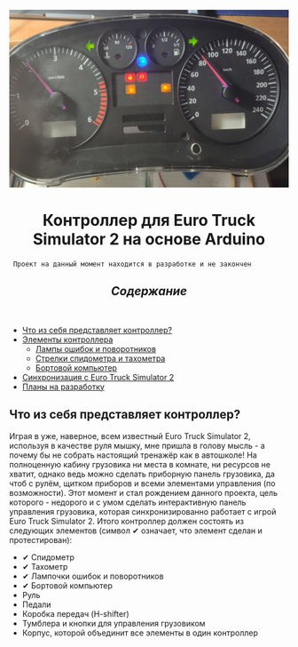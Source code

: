 <p align="center">
<img src="ReadMe_Assets/main_photo.png" height="320px">
</p>

<h1 align="center">Контроллер для Euro Truck Simulator 2 на
основе Arduino</h1>

     Проект на данный момент находится в разработке и не закончен
<h2 align="center"><i>Содержание</i></h2></br>

- [Что из себя представляет контроллер?](#descr)
- [Элементы контроллера](#elements)
  - [Лампы ошибок и поворотников](#lights)
  - [Стрелки спидометра и тахометра](#arrows)
  - [Бортовой компьютер](#pc)
- [Синхронизация с Euro Truck Simulator 2](#synchro)
- [Планы на разработку](#next)

<a name="descr"></a>

## Что из себя представляет контроллер?
Играя в уже, наверное, всем известный Euro Truck Simulator 2, используя в
качестве руля мышку, мне пришла в голову мысль - а почему бы не собрать
настоящий тренажёр как в автошколе! На полноценную кабину грузовика ни
места в комнате, ни ресурсов не хватит, однако ведь можно сделать
приборную панель грузовика, да чтоб с рулём, щитком приборов и всеми
элементами управления (по возможности). Этот момент и стал рождением данного
проекта, цель которого - недорого и с умом сделать интерактивную панель
управления грузовика, которая синхронизированно работает с игрой Euro
Truck Simulator 2. Итого контроллер должен состоять из следующих элементов
(символ &#10004; означает, что элемент сделан и протестирован):

- &#10004; Спидометр
- &#10004; Тахометр
- &#10004; Лампочки ошибок и поворотников
- &#10004; Бортовой компьютер
- Руль
- Педали
- Коробка передач (H-shifter)
- Тумблера и кнопки для управления грузовиком
- Корпус, которой объединит все элементы в один контроллер
